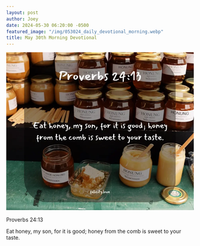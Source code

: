 ```yaml
---
layout: post
author: Joey
date: 2024-05-30 06:20:00 -0500
featured_image: "/img/053024_daily_devotional_morning.webp"
title: May 30th Morning Devotional
---
```


[![May 30th 2024 - Morning Devotional](/img/053024_daily_devotional_morning.webp)](/img/053024_daily_devotional_morning.webp)

Proverbs 24:13

Eat honey, my son, for it is good; honey from the comb is sweet to your taste.